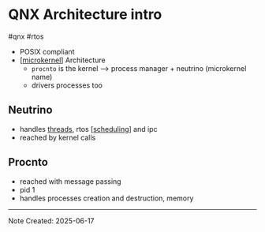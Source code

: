 # QNX Architecture intro 

#qnx #rtos 

- POSIX compliant 
- [[microkernel]] Architecture
  - `procnto` is the kernel --> process manager + neutrino (microkernel name) 
  - drivers processes too


## Neutrino 
- handles [threads](process.md), rtos [[scheduling]] and ipc
- reached by kernel calls
## Procnto 
- reached with message passing
- pid 1
- handles processes creation and destruction, memory
---
Note Created: 2025-06-17


[//begin]: # "Autogenerated link references for markdown compatibility"
[microkernel]: microkernel.md "microkernel"
[scheduling]: scheduling.md "scheduling"
[//end]: # "Autogenerated link references"
